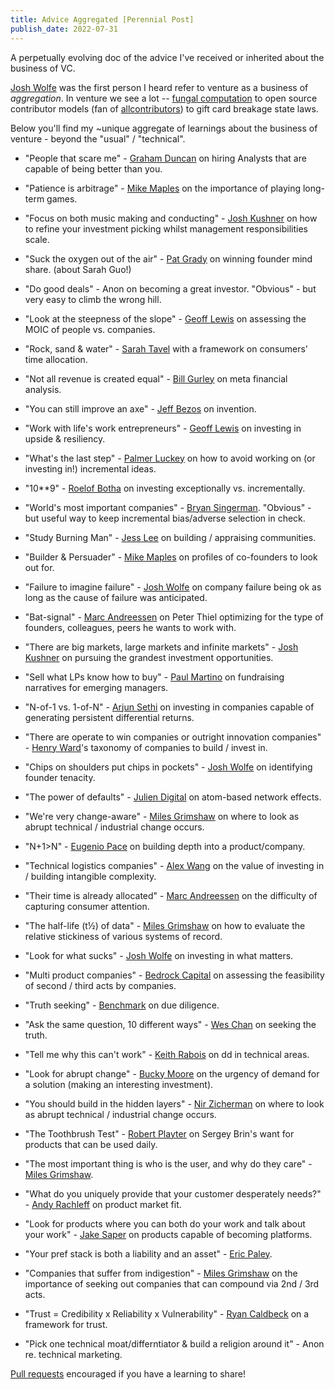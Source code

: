 ```yaml
---
title: Advice Aggregated [Perennial Post]
publish_date: 2022-07-31
---
```


A perpetually evolving doc of the advice I've received or inherited about the business of VC.

[Josh Wolfe](https://luxcapital.com/team/josh-wolfe/) was the first person I heard refer to venture as a business of *aggregation*. In venture we see a lot -- [fungal computation](https://www.ncbi.nlm.nih.gov/pmc/articles/PMC6227805/) to open source contributor models (fan of [allcontributors](https://allcontributors.org/)) to gift card breakage state laws.

Below you'll find my ~unique aggregate of learnings about the business of venture - beyond the "usual" / "technical".    

- "People that scare me" - [Graham Duncan](https://podcasts.apple.com/gb/podcast/362-graham-duncan-talent-is-the-best-asset-class/id863897795?i=1000430803993) on hiring Analysts that are capable of being better than you.

- "Patience is arbitrage" - [Mike Maples](https://www.youtube.com/watch?v=j9xouls5eX0) on the importance of playing long-term games.

- "Focus on both music making and conducting" - [Josh Kushner](https://open.spotify.com/episode/0SEcbog1iWyMIPtbQxQuYF?si=_06bEVGYTWG6n6R7Df6Eug) on how to refine your investment picking whilst management responsibilities scale.

- "Suck the oxygen out of the air" - [Pat Grady](https://twitter.com/gradypb/status/1500853918036729856?s=20&t=nBg6rHzCk0fTZD5avEMTEg) on winning founder mind share. (about Sarah Guo!)

- "Do good deals" - Anon on becoming a great investor. "Obvious" - but very easy to climb the wrong hill.

- "Look at the steepness of the slope" - [Geoff Lewis](https://www.youtube.com/watch?v=gd8ljRyBmTQ) on assessing the MOIC of people vs. companies.

- "Rock, sand & water" - [Sarah Tavel](https://sarahtavel.medium.com/the-opportunity-and-risks-for-consumer-startups-in-a-social-distancing-world-a-framework-for-15f65e2fbdff) with a framework on consumers' time allocation.

- "Not all revenue is created equal" - [Bill Gurley](https://abovethecrowd.com/2011/05/24/all-revenue-is-not-created-equal-the-keys-to-the-10x-revenue-club/) on meta financial analysis.

- "You can still improve an axe" - [Jeff Bezos](https://twitter.com/jeffbezos/status/1579252993903710209?s=46&t=e_5RETxF9pcys_FJLcDziQ) on invention. 

- "Work with life's work entrepreneurs" - [Geoff Lewis](https://twitter.com/GeoffLewisOrg/status/1535389983661559809) on investing in upside & resiliency. 

- "What's the last step" - [Palmer Luckey](https://www.youtube.com/watch?v=dMhVrYhQUsk) on how to avoid working on (or investing in!) incremental ideas. 

- "10**9" - [Roelof Botha](https://www.protocol.com/sequoia-roelof-botha) on investing exceptionally vs. incrementally. 

- "World's most important companies" - [Bryan Singerman](https://www.joincolossus.com/episodes/34530101/singerman-investing-in-the-best-founders). "Obvious" - but useful way to keep incremental bias/adverse selection in check.

- "Study Burning Man" - [Jess Lee](https://podcasts.apple.com/ca/podcast/jess-lee-designing-investment-products/id1154105909?i=1000568849876) on building / appraising communities.  

- "Builder & Persuader" - [Mike Maples](https://ventureunlocked.substack.com/p/mikemaples019) on profiles of co-founders to look out for. 

- "Failure to imagine failure" - [Josh Wolfe](https://twitter.com/wolfejosh/status/1239006370382393345?lang=en-GB) on company failure being ok as long as the cause of failure was anticipated.  

- "Bat-signal" - [Marc Andreessen](https://conversationswithtyler.com/episodes/marc-andreessen/) on Peter Thiel optimizing for the type of founders, colleagues, peers he wants to work with.

- "There are big markets, large markets and infinite markets" - [Josh Kushner](https://open.spotify.com/episode/0SEcbog1iWyMIPtbQxQuYF?si=_06bEVGYTWG6n6R7Df6Eug) on pursuing the grandest investment opportunities. 

- "Sell what LPs know how to buy" - [Paul Martino](https://ventureunlocked.substack.com/p/paulmartino) on fundraising narratives for emerging managers. 

- "N-of-1 vs. 1-of-N" - [Arjun Sethi](https://tribecap.co/faq-on-carta-n-of-1-and-atomic-units/) on investing in companies capable of generating persistent differential returns. 

- "There are operate to win companies or outright innovation companies" - [Henry Ward](https://podcasts.apple.com/us/podcast/henry-ward-transforming-private-markets/id1154105909?i=1000558237878)'s taxonomy of companies to build / invest in.

- "Chips on shoulders put chips in pockets" - [Josh Wolfe](https://twitter.com/wolfejosh/status/1284108444656717825?s=20&t=30e5q8b_mhQQdJEDrQ_4aQ) on identifying founder tenacity. 

- "The power of defaults" - [Julien Digital](https://julian.digital/2021/12/20/the-power-of-defaults/) on atom-based network effects.

- "We're very change-aware" - [Miles Grimshaw](https://www.acquired.fm/episodes/benchmark-part-ii-the-dinner) on where to look as abrupt technical / industrial change occurs.

- "N+1>N" - [Eugenio Pace](https://www.linkedin.com/in/eugeniop/) on building depth into a product/company. 

- "Technical logistics companies" - [Alex Wang](https://podcasts.apple.com/us/podcast/alexandr-wang-a-primer-on-ai/id1154105909?i=1000557211885) on the value of investing in / building intangible complexity. 

- "Their time is already allocated" - [Marc Andreessen](https://www.joincolossus.com/episodes/58516750/andreessen-making-the-future) on the difficulty of capturing consumer attention.

- "The half-life (t½) of data" - [Miles Grimshaw](https://www.joincolossus.com/episodes/29895246/grimshaw-assessing-the-dna-of-software-companies?tab=transcript) on how to evaluate the relative stickiness of various systems of record.  

- "Look for what sucks" - [Josh Wolfe](https://podcasts.apple.com/us/podcast/josh-wolfe-the-tech-imperative/id1154105909?i=1000436137469) on investing in what matters.

- "Multi product companies" - [Bedrock Capital](https://www.bedrockcap.com/letters/rippling-is-built-different) on assessing the feasibility of second / third acts by companies.

- "Truth seeking" - [Benchmark](https://www.acquired.fm/episodes/benchmark-part-ii-the-dinner) on due diligence.

- "Ask the same question, 10 different ways" - [Wes Chan](https://www.thetwentyminutevc.com/wes-chan/) on seeking the truth. 

- "Tell me why this can't work" - [Keith Rabois](https://www.youtube.com/watch?v=fA00lIUES9A) on dd in technical areas.

- "Look for abrupt change" - [Bucky Moore](https://www.youtube.com/watch?v=oCax9O5FZhM) on the urgency of demand for a solution (making an interesting investment).

- "You should build in the hidden layers" - [Nir Zicherman](https://www.zaxis.page/p/hidden-layers) on where to look as abrupt technical / industrial change occurs.

- "The Toothbrush Test" - [Robert Playter](https://www.youtube.com/watch?v=cLVdsZ3I5os) on Sergey Brin's want for products that can be used daily.

- "The most important thing is who is the user, and why do they care" - [Miles Grimshaw](https://www.youtube.com/watch?v=ZZgerlKINHA).

- "What do you uniquely provide that your customer desperately needs?" - [Andy Rachleff](https://greatness.floodgate.com/episodes/andy-rachleff-on-how-to-know-if-youve-got-product-market-fit-XxGvX8DH/transcript) on product market fit.

- "Look for products where you can both do your work and talk about your work" - [Jake Saper](https://shomik.substack.com/p/18-jake-saper-general-partner-emergence#details) on products capable of becoming platforms.

- "Your pref stack is both a liability and an asset" - [Eric Paley](https://www.youtube.com/watch?v=j9xouls5eX0).

- "Companies that suffer from indigestion" - [Miles Grimshaw](https://www.joincolossus.com/episodes/29895246/grimshaw-assessing-the-dna-of-software-companies?tab=transcript) on the importance of seeking out companies that can compound via 2nd / 3rd acts.

- "Trust = Credibility x Reliability x Vulnerability" - [Ryan Caldbeck](https://x.com/ryan_caldbeck/status/1013626221601738754?s=20) on a framework for trust.

- "Pick one technical moat/differntiator & build a religion around it" - Anon re. technical marketing.    
     
[Pull requests](https://github.com/alexmackenzie-wx/blog) encouraged if you have a learning to share!
